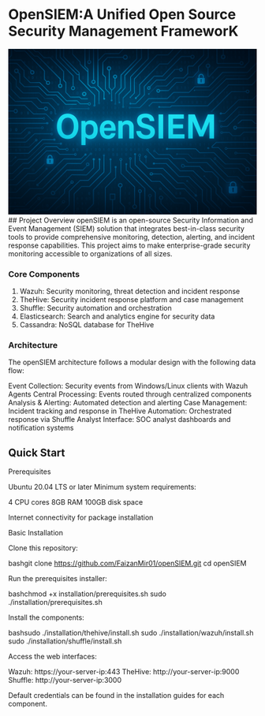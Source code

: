 # OpenSIEM:A Unified Open Source Security Management FrameworK

<img src="banner.png">
## Project Overview
openSIEM is an open-source Security Information and Event Management (SIEM) solution that integrates best-in-class security tools to provide comprehensive monitoring, detection, alerting, and incident response capabilities. This project aims to make enterprise-grade security monitoring accessible to organizations of all sizes.

### Core Components
1. Wazuh: Security monitoring, threat detection and incident response
2. TheHive: Security incident response platform and case management
3. Shuffle: Security automation and orchestration
4. Elasticsearch: Search and analytics engine for security data
5. Cassandra: NoSQL database for TheHive

### Architecture
The openSIEM architecture follows a modular design with the following data flow:

Event Collection: Security events from Windows/Linux clients with Wazuh Agents
Central Processing: Events routed through centralized components
Analysis & Alerting: Automated detection and alerting
Case Management: Incident tracking and response in TheHive
Automation: Orchestrated response via Shuffle
Analyst Interface: SOC analyst dashboards and notification systems

## Quick Start
Prerequisites

Ubuntu 20.04 LTS or later
Minimum system requirements:

4 CPU cores
8GB RAM
100GB disk space


Internet connectivity for package installation

Basic Installation

Clone this repository:

bashgit clone https://github.com/FaizanMir01/openSIEM.git
cd openSIEM

Run the prerequisites installer:

bashchmod +x installation/prerequisites.sh
sudo ./installation/prerequisites.sh

Install the components:

bashsudo ./installation/thehive/install.sh
sudo ./installation/wazuh/install.sh
sudo ./installation/shuffle/install.sh

Access the web interfaces:

Wazuh: https://your-server-ip:443
TheHive: http://your-server-ip:9000
Shuffle: http://your-server-ip:3000



Default credentials can be found in the installation guides for each component.
